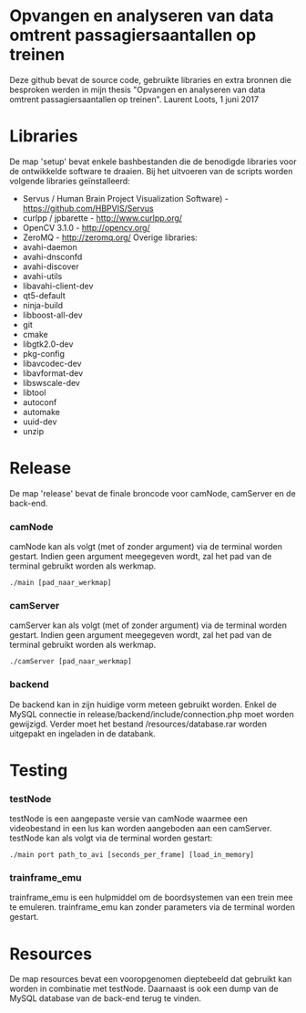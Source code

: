 # Opvangen en analyseren van data omtrent passagiersaantallen op treinen
Deze github bevat de source code, gebruikte libraries en extra bronnen die besproken werden in mijn thesis "Opvangen en analyseren van data omtrent passagiersaantallen op treinen".
Laurent Loots, 1 juni 2017
# Libraries
De map 'setup' bevat enkele bashbestanden die de benodigde libraries voor de ontwikkelde software te draaien. Bij het uitvoeren van de scripts worden volgende libraries geïnstalleerd:
* Servus / Human Brain Project Visualization Software) - https://github.com/HBPVIS/Servus
* curlpp / jpbarette - http://www.curlpp.org/
* OpenCV 3.1.0 - http://opencv.org/
* ZeroMQ - http://zeromq.org/
Overige libraries:
* avahi-daemon
* avahi-dnsconfd
* avahi-discover
* avahi-utils
* libavahi-client-dev
* qt5-default
* ninja-build
* libboost-all-dev
* git
* cmake
* libgtk2.0-dev
* pkg-config
* libavcodec-dev
* libavformat-dev
* libswscale-dev
* libtool
* autoconf
* automake
* uuid-dev
* unzip
# Release
De map 'release' bevat de finale broncode voor camNode, camServer en de back-end.
### camNode
camNode kan als volgt (met of zonder argument) via de terminal worden gestart. Indien geen argument meegegeven wordt, zal het pad van de terminal gebruikt worden als werkmap.
```
./main [pad_naar_werkmap]
```
### camServer
camServer kan als volgt (met of zonder argument) via de terminal worden gestart. Indien geen argument meegegeven wordt, zal het pad van de terminal gebruikt worden als werkmap.
```
./camServer [pad_naar_werkmap]
```
### backend
De backend kan in zijn huidige vorm meteen gebruikt worden. Enkel de MySQL connectie in release/backend/include/connection.php moet worden gewijzigd. Verder moet het bestand /resources/database.rar worden uitgepakt en ingeladen in de databank.
# Testing
### testNode
testNode is een aangepaste versie van camNode waarmee een videobestand in een lus kan worden aangeboden aan een camServer.
testNode kan als volgt via de terminal worden gestart:
```
./main port path_to_avi [seconds_per_frame] [load_in_memory]
```
### trainframe_emu
trainframe_emu is een hulpmiddel om de boordsystemen van een trein mee te emuleren.
trainframe_emu kan zonder parameters via de terminal worden gestart.
# Resources
De map resources bevat een vooropgenomen dieptebeeld dat gebruikt kan worden in combinatie met testNode.
Daarnaast is ook een dump van de MySQL database van de back-end terug te vinden.
